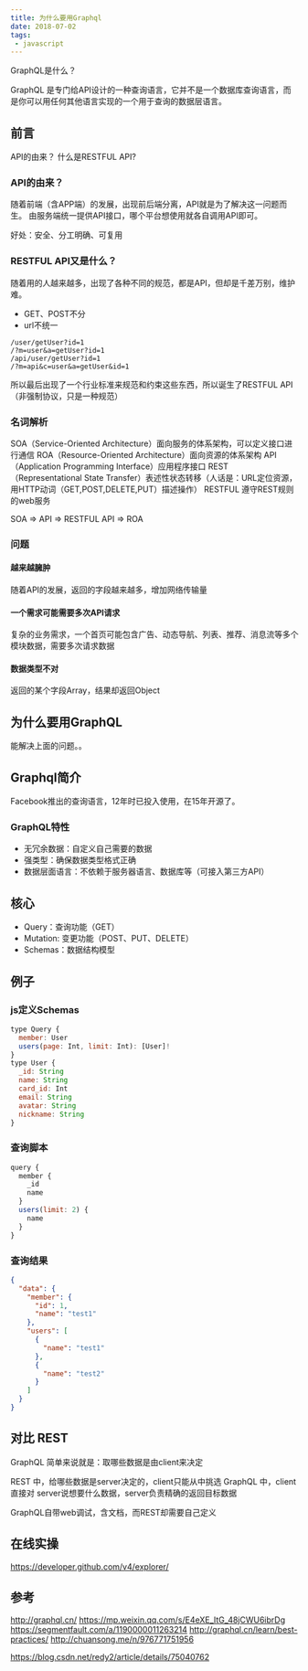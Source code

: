 ```yaml
---
title: 为什么要用Graphql
date: 2018-07-02
tags:
 - javascript
---
```


GraphQL是什么？

GraphQL 是专门给API设计的一种查询语言，它并不是一个数据库查询语言，而是你可以用任何其他语言实现的一个用于查询的数据层语言。
<!--more-->

## 前言

API的由来？
什么是RESTFUL API?
<!--说Graphql之前，我们必须先聊聊RESTful API-->

### API的由来？

随着前端（含APP端）的发展，出现前后端分离，API就是为了解决这一问题而生。
由服务端统一提供API接口，哪个平台想使用就各自调用API即可。

好处：安全、分工明确、可复用<!--安全：数据库连接都在服务器端完成--><!--分工明确：后端专注写API、前端专注数据展示--><!--可复用：支持多端使用-->

### RESTFUL API又是什么？

随着用的人越来越多，出现了各种不同的规范，都是API，但却是千差万别，维护难。

+ GET、POST不分
+ url不统一
```
/user/getUser?id=1
/?m=user&a=getUser?id=1
/api/user/getUser?id=1
/?m=api&c=user&a=getUser&id=1
```

所以最后出现了一个行业标准来规范和约束这些东西，所以诞生了RESTFUL API（非强制协议，只是一种规范）

### 名词解析

SOA（Service-Oriented Architecture）面向服务的体系架构，可以定义接口进行通信
ROA（Resource-Oriented Architecture）面向资源的体系架构
API（Application Programming Interface）应用程序接口
REST（Representational State Transfer）表述性状态转移（人话是：URL定位资源，用HTTP动词（GET,POST,DELETE,PUT）描述操作）
RESTFUL 遵守REST规则的web服务

SOA => API => RESTFUL API => ROA

### 问题

#### 越来越臃肿

随着API的发展，返回的字段越来越多，增加网络传输量

#### 一个需求可能需要多次API请求

复杂的业务需求，一个首页可能包含广告、动态导航、列表、推荐、消息流等多个模块数据，需要多次请求数据

#### 数据类型不对

返回的某个字段Array，结果却返回Object

## 为什么要用GraphQL

能解决上面的问题。。

## Graphql简介
Facebook推出的查询语言，12年时已投入使用，在15年开源了。

### GraphQL特性

+ 无冗余数据：自定义自己需要的数据
+ 强类型：确保数据类型格式正确
+ 数据层面语言：不依赖于服务器语言、数据库等（可接入第三方API）

## 核心

+ Query：查询功能（GET）
+ Mutation: 变更功能（POST、PUT、DELETE）
+ Schemas：数据结构模型

## 例子

### js定义Schemas
```javascript
type Query {
  member: User
  users(page: Int, limit: Int): [User]!
}
type User {
  _id: String
  name: String
  card_id: Int
  email: String
  avatar: String
  nickname: String
}
```

### 查询脚本
```javascript
query {
  member {
    _id
    name
  }
  users(limit: 2) {
    name
  }
}
```

### 查询结果
```json
{
  "data": {
    "member": {
      "id": 1,
      "name": "test1"
    },
    "users": [
      {
        "name": "test1"
      },
      {
        "name": "test2"
      }
    ]
  }
}
```

## 对比 REST

GraphQL 简单来说就是：取哪些数据是由client来决定

REST 中，给哪些数据是server决定的，client只能从中挑选
GraphQL 中，client 直接对 server说想要什么数据，server负责精确的返回目标数据

GraphQL自带web调试，含文档，而REST却需要自己定义

## 在线实操

https://developer.github.com/v4/explorer/

## 参考

http://graphql.cn/
https://mp.weixin.qq.com/s/E4eXE_ItG_48jCWU6ibrDg
https://segmentfault.com/a/1190000011263214
http://graphql.cn/learn/best-practices/
http://chuansong.me/n/976771751956

https://blog.csdn.net/redy2/article/details/75040762